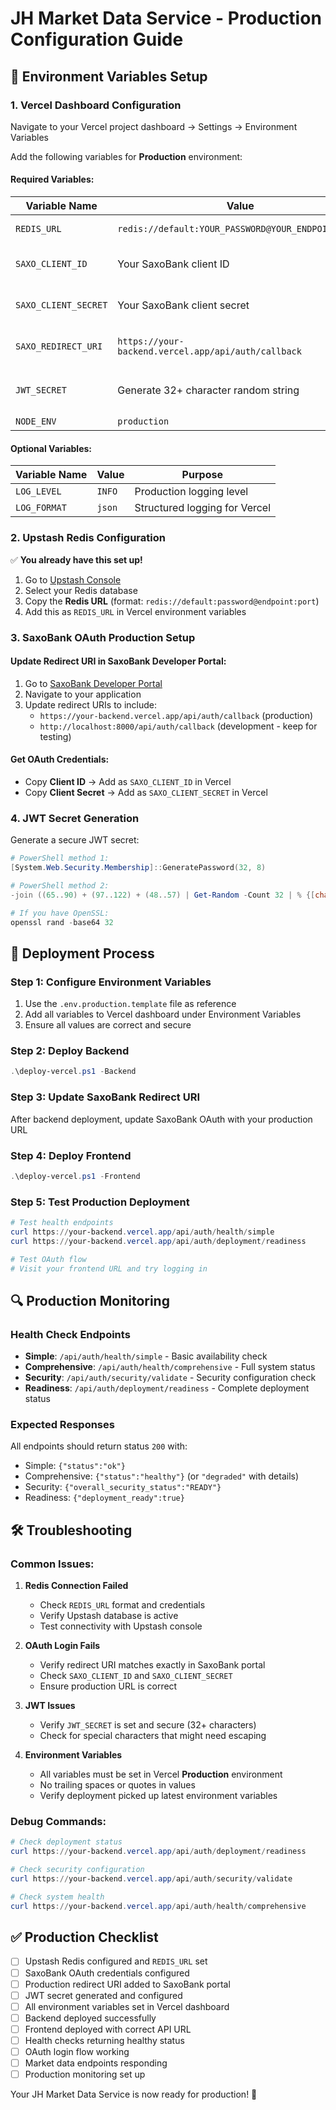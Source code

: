 # JH Market Data Service - Production Configuration Guide

## 🔧 Environment Variables Setup

### 1. Vercel Dashboard Configuration

Navigate to your Vercel project dashboard → Settings → Environment Variables

Add the following variables for **Production** environment:

#### Required Variables:

| Variable Name | Value | Source |
|---------------|-------|--------|
| `REDIS_URL` | `redis://default:YOUR_PASSWORD@YOUR_ENDPOINT:PORT` | Upstash Dashboard |
| `SAXO_CLIENT_ID` | Your SaxoBank client ID | SaxoBank Developer Portal |
| `SAXO_CLIENT_SECRET` | Your SaxoBank client secret | SaxoBank Developer Portal |
| `SAXO_REDIRECT_URI` | `https://your-backend.vercel.app/api/auth/callback` | Set after backend deployment |
| `JWT_SECRET` | Generate 32+ character random string | Use: `openssl rand -base64 32` |
| `NODE_ENV` | `production` | Static value |

#### Optional Variables:

| Variable Name | Value | Purpose |
|---------------|-------|---------|
| `LOG_LEVEL` | `INFO` | Production logging level |
| `LOG_FORMAT` | `json` | Structured logging for Vercel |

### 2. Upstash Redis Configuration

✅ **You already have this set up!**

1. Go to [Upstash Console](https://console.upstash.com/)
2. Select your Redis database
3. Copy the **Redis URL** (format: `redis://default:password@endpoint:port`)
4. Add this as `REDIS_URL` in Vercel environment variables

### 3. SaxoBank OAuth Production Setup

#### Update Redirect URI in SaxoBank Developer Portal:

1. Go to [SaxoBank Developer Portal](https://developer.saxobank.com)
2. Navigate to your application
3. Update redirect URIs to include:
   - `https://your-backend.vercel.app/api/auth/callback` (production)
   - `http://localhost:8000/api/auth/callback` (development - keep for testing)

#### Get OAuth Credentials:
- Copy **Client ID** → Add as `SAXO_CLIENT_ID` in Vercel
- Copy **Client Secret** → Add as `SAXO_CLIENT_SECRET` in Vercel

### 4. JWT Secret Generation

Generate a secure JWT secret:

```powershell
# PowerShell method 1:
[System.Web.Security.Membership]::GeneratePassword(32, 8)

# PowerShell method 2:
-join ((65..90) + (97..122) + (48..57) | Get-Random -Count 32 | % {[char]$_})

# If you have OpenSSL:
openssl rand -base64 32
```

## 🚀 Deployment Process

### Step 1: Configure Environment Variables
1. Use the `.env.production.template` file as reference
2. Add all variables to Vercel dashboard under Environment Variables
3. Ensure all values are correct and secure

### Step 2: Deploy Backend
```powershell
.\deploy-vercel.ps1 -Backend
```

### Step 3: Update SaxoBank Redirect URI
After backend deployment, update SaxoBank OAuth with your production URL

### Step 4: Deploy Frontend
```powershell
.\deploy-vercel.ps1 -Frontend
```

### Step 5: Test Production Deployment
```powershell
# Test health endpoints
curl https://your-backend.vercel.app/api/auth/health/simple
curl https://your-backend.vercel.app/api/auth/deployment/readiness

# Test OAuth flow
# Visit your frontend URL and try logging in
```

## 🔍 Production Monitoring

### Health Check Endpoints
- **Simple**: `/api/auth/health/simple` - Basic availability check
- **Comprehensive**: `/api/auth/health/comprehensive` - Full system status
- **Security**: `/api/auth/security/validate` - Security configuration check
- **Readiness**: `/api/auth/deployment/readiness` - Complete deployment status

### Expected Responses
All endpoints should return status `200` with:
- Simple: `{"status":"ok"}`
- Comprehensive: `{"status":"healthy"}` (or `"degraded"` with details)
- Security: `{"overall_security_status":"READY"}`
- Readiness: `{"deployment_ready":true}`

## 🛠 Troubleshooting

### Common Issues:

1. **Redis Connection Failed**
   - Check `REDIS_URL` format and credentials
   - Verify Upstash database is active
   - Test connectivity with Upstash console

2. **OAuth Login Fails**
   - Verify redirect URI matches exactly in SaxoBank portal
   - Check `SAXO_CLIENT_ID` and `SAXO_CLIENT_SECRET`
   - Ensure production URL is correct

3. **JWT Issues**
   - Verify `JWT_SECRET` is set and secure (32+ characters)
   - Check for special characters that might need escaping

4. **Environment Variables**
   - All variables must be set in Vercel **Production** environment
   - No trailing spaces or quotes in values
   - Verify deployment picked up latest environment variables

### Debug Commands:
```powershell
# Check deployment status
curl https://your-backend.vercel.app/api/auth/deployment/readiness

# Check security configuration
curl https://your-backend.vercel.app/api/auth/security/validate

# Check system health
curl https://your-backend.vercel.app/api/auth/health/comprehensive
```

## ✅ Production Checklist

- [ ] Upstash Redis configured and `REDIS_URL` set
- [ ] SaxoBank OAuth credentials configured
- [ ] Production redirect URI added to SaxoBank portal
- [ ] JWT secret generated and configured
- [ ] All environment variables set in Vercel dashboard
- [ ] Backend deployed successfully
- [ ] Frontend deployed with correct API URL
- [ ] Health checks returning healthy status
- [ ] OAuth login flow working
- [ ] Market data endpoints responding
- [ ] Production monitoring set up

Your JH Market Data Service is now ready for production! 🎉
